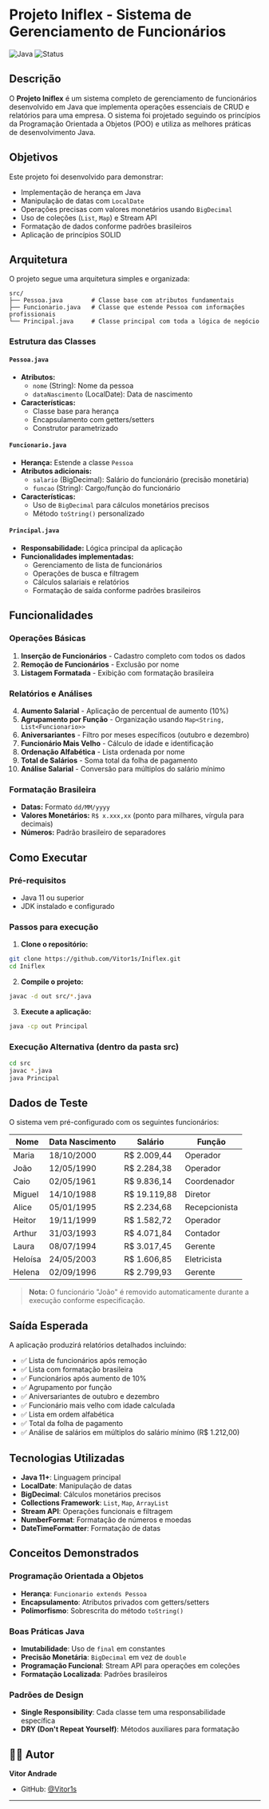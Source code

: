 # Projeto Iniflex - Sistema de Gerenciamento de Funcionários

![Java](https://img.shields.io/badge/Java-11+-blue)
![Status](https://img.shields.io/badge/Status-Completo-green)

##  Descrição

O **Projeto Iniflex** é um sistema completo de gerenciamento de funcionários desenvolvido em Java que implementa operações essenciais de CRUD e relatórios para uma empresa. O sistema foi projetado seguindo os princípios da Programação Orientada a Objetos (POO) e utiliza as melhores práticas de desenvolvimento Java.

##  Objetivos

Este projeto foi desenvolvido para demonstrar:
- Implementação de herança em Java
- Manipulação de datas com `LocalDate`
- Operações precisas com valores monetários usando `BigDecimal`
- Uso de coleções (`List`, `Map`) e Stream API
- Formatação de dados conforme padrões brasileiros
- Aplicação de princípios SOLID

##  Arquitetura

O projeto segue uma arquitetura simples e organizada:

```
src/
├── Pessoa.java        # Classe base com atributos fundamentais
├── Funcionario.java   # Classe que estende Pessoa com informações profissionais
└── Principal.java     # Classe principal com toda a lógica de negócio
```

###  Estrutura das Classes

#### `Pessoa.java`
- **Atributos:**
  - `nome` (String): Nome da pessoa
  - `dataNascimento` (LocalDate): Data de nascimento
- **Características:**
  - Classe base para herança
  - Encapsulamento com getters/setters
  - Construtor parametrizado

#### `Funcionario.java`
- **Herança:** Estende a classe `Pessoa`
- **Atributos adicionais:**
  - `salario` (BigDecimal): Salário do funcionário (precisão monetária)
  - `funcao` (String): Cargo/função do funcionário
- **Características:**
  - Uso de `BigDecimal` para cálculos monetários precisos
  - Método `toString()` personalizado

#### `Principal.java`
- **Responsabilidade:** Lógica principal da aplicação
- **Funcionalidades implementadas:**
  - Gerenciamento de lista de funcionários
  - Operações de busca e filtragem
  - Cálculos salariais e relatórios
  - Formatação de saída conforme padrões brasileiros

##  Funcionalidades

###  Operações Básicas
1. **Inserção de Funcionários** - Cadastro completo com todos os dados
2. **Remoção de Funcionários** - Exclusão por nome
3. **Listagem Formatada** - Exibição com formatação brasileira

###  Relatórios e Análises
4. **Aumento Salarial** - Aplicação de percentual de aumento (10%)
5. **Agrupamento por Função** - Organização usando `Map<String, List<Funcionario>>`
6. **Aniversariantes** - Filtro por meses específicos (outubro e dezembro)
7. **Funcionário Mais Velho** - Cálculo de idade e identificação
8. **Ordenação Alfabética** - Lista ordenada por nome
9. **Total de Salários** - Soma total da folha de pagamento
10. **Análise Salarial** - Conversão para múltiplos do salário mínimo

###  Formatação Brasileira
- **Datas:** Formato `dd/MM/yyyy`
- **Valores Monetários:** `R$ x.xxx,xx` (ponto para milhares, vírgula para decimais)
- **Números:** Padrão brasileiro de separadores

##  Como Executar

### Pré-requisitos
- Java 11 ou superior
- JDK instalado e configurado

### Passos para execução

1. **Clone o repositório:**
```bash
git clone https://github.com/Vitor1s/Iniflex.git
cd Iniflex
```

2. **Compile o projeto:**
```bash
javac -d out src/*.java
```

3. **Execute a aplicação:**
```bash
java -cp out Principal
```

### Execução Alternativa (dentro da pasta src)
```bash
cd src
javac *.java
java Principal
```

##  Dados de Teste

O sistema vem pré-configurado com os seguintes funcionários:

| Nome     | Data Nascimento | Salário    | Função        |
|----------|----------------|------------|---------------|
| Maria    | 18/10/2000     | R$ 2.009,44| Operador      |
| João     | 12/05/1990     | R$ 2.284,38| Operador      |
| Caio     | 02/05/1961     | R$ 9.836,14| Coordenador   |
| Miguel   | 14/10/1988     | R$ 19.119,88| Diretor      |
| Alice    | 05/01/1995     | R$ 2.234,68| Recepcionista |
| Heitor   | 19/11/1999     | R$ 1.582,72| Operador      |
| Arthur   | 31/03/1993     | R$ 4.071,84| Contador      |
| Laura    | 08/07/1994     | R$ 3.017,45| Gerente       |
| Heloísa  | 24/05/2003     | R$ 1.606,85| Eletricista   |
| Helena   | 02/09/1996     | R$ 2.799,93| Gerente       |

> **Nota:** O funcionário "João" é removido automaticamente durante a execução conforme especificação.

##  Saída Esperada

A aplicação produzirá relatórios detalhados incluindo:

- ✅ Lista de funcionários após remoção
- ✅ Lista com formatação brasileira
- ✅ Funcionários após aumento de 10%
- ✅ Agrupamento por função
- ✅ Aniversariantes de outubro e dezembro
- ✅ Funcionário mais velho com idade calculada
- ✅ Lista em ordem alfabética
- ✅ Total da folha de pagamento
- ✅ Análise de salários em múltiplos do salário mínimo (R$ 1.212,00)

##  Tecnologias Utilizadas

- **Java 11+**: Linguagem principal
- **LocalDate**: Manipulação de datas
- **BigDecimal**: Cálculos monetários precisos
- **Collections Framework**: `List`, `Map`, `ArrayList`
- **Stream API**: Operações funcionais e filtragem
- **NumberFormat**: Formatação de números e moedas
- **DateTimeFormatter**: Formatação de datas

##  Conceitos Demonstrados

### Programação Orientada a Objetos
- **Herança**: `Funcionario extends Pessoa`
- **Encapsulamento**: Atributos privados com getters/setters
- **Polimorfismo**: Sobrescrita do método `toString()`

### Boas Práticas Java
- **Imutabilidade**: Uso de `final` em constantes
- **Precisão Monetária**: `BigDecimal` em vez de `double`
- **Programação Funcional**: Stream API para operações em coleções
- **Formatação Localizada**: Padrões brasileiros

### Padrões de Design
- **Single Responsibility**: Cada classe tem uma responsabilidade específica
- **DRY (Don't Repeat Yourself)**: Métodos auxiliares para formatação

## 👨‍💻 Autor

**Vitor Andrade**
- GitHub: [@Vitor1s](https://github.com/Vitor1s)

---
